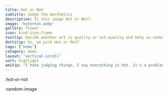 ```yaml
---
title: Hot or Not
subtitle: Judge the Aesthetics
description: Is this image Hot or Not?
image: 'hotornot.webp'
gallery: flower
icon: kind-icon:frame
tooltip: Decide whether art is quality or not-quality and help us understand art
dottitip: So, we pick Hot or Not?
tags: ['home']
category: demo
layout: 'vertical-scroll'
sort: highlight
amitip: "I hate judging things, I say everything is hot. it's a problem"
---
```


:hot-or-not

:random-image

